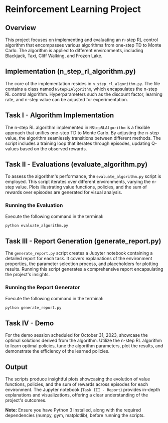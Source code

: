 # Reinforcement Learning Project

## Overview
This project focuses on implementing and evaluating an n-step RL control algorithm that encompasses various algorithms from one-step TD to Monte Carlo. The algorithm is applied to different environments, including Blackjack, Taxi, Cliff Walking, and Frozen Lake.

## Implementation (n_step_rl_algorithm.py)
The core of the implementation resides in `n_step_rl_algorithm.py`. The file contains a class named `NStepRLAlgorithm`, which encapsulates the n-step RL control algorithm. Hyperparameters such as the discount factor, learning rate, and n-step value can be adjusted for experimentation.

## Task I - Algorithm Implementation
The n-step RL algorithm implemented in `NStepRLAlgorithm` is a flexible approach that unifies one-step TD to Monte Carlo. By adjusting the n-step value, the algorithm seamlessly transitions between different methods. The script includes a training loop that iterates through episodes, updating Q-values based on the observed rewards.

## Task II - Evaluations (evaluate_algorithm.py)
To assess the algorithm's performance, the `evaluate_algorithm.py` script is employed. This script iterates over different environments, varying the n-step value. Plots illustrating value functions, policies, and the sum of rewards over episodes are generated for visual analysis.

### Running the Evaluation
Execute the following command in the terminal:

```bash
python evaluate_algorithm.py
```

## Task III - Report Generation (generate_report.py)
The `generate_report.py` script creates a Jupyter notebook containing a detailed report for each task. It covers explanations of the environment properties, the parameter selection process, and placeholders for plotting results. Running this script generates a comprehensive report encapsulating the project's insights.

### Running the Report Generator
Execute the following command in the terminal:

```bash
python generate_report.py
```

## Task IV - Demo
For the demo session scheduled for October 31, 2023, showcase the optimal solutions derived from the algorithm. Utilize the n-step RL algorithm to learn optimal policies, tune the algorithm parameters, plot the results, and demonstrate the efficiency of the learned policies.

## Output
The scripts produce insightful plots showcasing the evolution of value functions, policies, and the sum of rewards across episodes for each environment. The Jupyter notebook (`Task III - Report`) provides in-depth explanations and visualizations, offering a clear understanding of the project's outcomes.

**Note:** Ensure you have Python 3 installed, along with the required dependencies (numpy, gym, matplotlib), before running the scripts.

